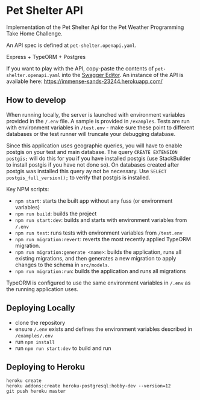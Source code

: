 # Pet Shelter API

Implementation of the Pet Shelter Api for the Pet Weather Programming Take Home Challenge.

An API spec is defined at `pet-shelter.openapi.yaml`.

Express + TypeORM + Postgres

If you want to play with the API, copy-paste the contents of `pet-shelter.openapi.yaml` into the [Swagger Editor](https://editor.swagger.io/). An instance of the API is available here: https://immense-sands-23244.herokuapp.com/

## How to develop

When running locally, the server is launched with environment variables provided in the `/.env` file. A sample is provided in `/examples`. Tests are run with environment variables in `/test.env` - make sure these point to different databases or the test runner will truncate your debugging database.

Since this application uses geographic queries, you will have to enable postgis on your test and main database. The query `CREATE EXTENSION postgis;` will do this for you if you have installed postgis (use StackBuilder to install postgis if you have not done so). On databases created after postgis was installed this query ay not be necessary. Use `SELECT postgis_full_version();` to verify that postgis is installed.

Key NPM scripts:
- `npm start`: starts the built app without any fuss (or environment variables)
- `npm run build`: builds the project
- `npm run start:dev`: builds and starts with environment variables from `/.env`
- `npm run test`: runs tests with environment variables from `/test.env`
- `npm run migration:revert`: reverts the most recently applied TypeORM migration.
- `npm run migration:generate <name>`: builds the application, runs all existing migrations, and then generates a new migration to apply changes to the schema in `src/models`.
- `npm run migration:run`: builds the application and runs all migrations

TypeORM is configured to use the same environment variables in `/.env` as the running application uses.

## Deploying Locally

- clone the repository
- ensure `/.env` exists and defines the environment variables described in `/examples/.env`
- run `npm install`
- run `npm run start:dev` to build and run

## Deploying to Heroku

```
heroku create
heroku addons:create heroku-postgresql:hobby-dev --version=12
git push heroku master
```
